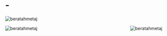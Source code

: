 <h1>-</h1>

<p align="left"> <img src="https://komarev.com/ghpvc/?username=beratahmetaj&label=Profile%20views&color=0e75b6&style=flat" alt="beratahmetaj" /> </p>
<p><img align="right" src="https://github-readme-stats.vercel.app/api/top-langs/?username=beratahmetaj&show_icons=true&locale=en&include_all_commits=true&theme=dark&layout=compact" alt="beratahmetaj" /></p>
<p>&nbsp;<img align="left" src="https://github-readme-stats.vercel.app/api?username=beratahmetaj&show_icons=true&locale=en&include_all_commits=true&theme=dark" alt="beratahmetaj" /></p>



